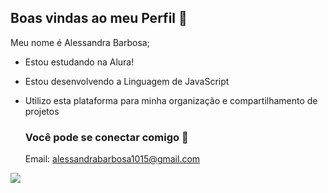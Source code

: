 ## Boas vindas ao meu Perfil 💛

Meu nome é Alessandra Barbosa;

- Estou estudando na Alura!
- Estou desenvolvendo a Linguagem de JavaScript
- Utilizo esta plataforma para minha organização e compartilhamento de projetos

  ### Você pode se conectar comigo 📧
  Email: alessandrabarbosa1015@gmail.com
  
![](https://media.tenor.com/yCFHzEvKa9MAAAAi/hello.gif)
